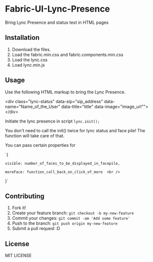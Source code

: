 # Fabric-UI-Lync-Presence
Bring Lync Presence and status text in HTML pages
## Installation
1. Download the files.
2. Load the fabric.min.css and fabric.components.min.css
3. Load the lync.css
4. Load lync.min.js

## Usage
Use the following HTML markup to bring the Lync Presence. 

&lt;div class="lync-status" data-sip="sip_address" data-name="Name_of_the_User" data-title="title" data-image="image_url""&gt;&lt;/div&gt;

Initiate the lync presence in script `lync.init();`  

You don't need to call the init() twice for lync status and face pile! The function will take care of that.  

You can pass certain properties for   

`{  

	visible: number_of_faces_to_be_displayed_in_facepile,

	moreFace: function_call_back_on_click_of_more  <br />
}`  

## Contributing
1. Fork it!
2. Create your feature branch: `git checkout -b my-new-feature`
3. Commit your changes: `git commit -am 'Add some feature'`
4. Push to the branch: `git push origin my-new-feature`
5. Submit a pull request :D

## License
MIT LICENSE